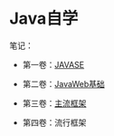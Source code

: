 # Java自学

笔记：

- 第一卷：[JAVASE](JAVASE/1_Java基础.md)


- 第二卷：[JavaWeb基础](JavaWeb/2_JavaWeb.md)
- 第三卷：[主流框架](Framework1/3_Framework.md)
- 第四卷：流行框架


